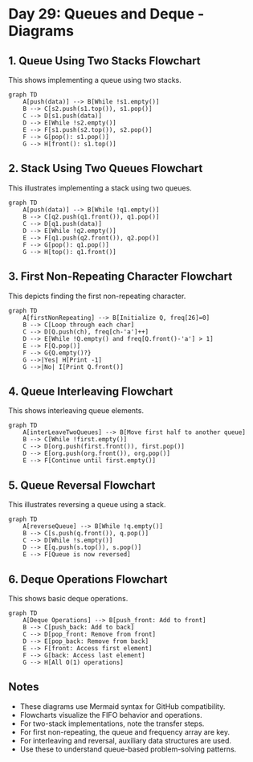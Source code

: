 # Day 29: Queues and Deque - Diagrams

## 1. Queue Using Two Stacks Flowchart

This shows implementing a queue using two stacks.

```mermaid
graph TD
    A[push(data)] --> B[While !s1.empty()]
    B --> C[s2.push(s1.top()), s1.pop()]
    C --> D[s1.push(data)]
    D --> E[While !s2.empty()]
    E --> F[s1.push(s2.top()), s2.pop()]
    F --> G[pop(): s1.pop()]
    G --> H[front(): s1.top()]
```

## 2. Stack Using Two Queues Flowchart

This illustrates implementing a stack using two queues.

```mermaid
graph TD
    A[push(data)] --> B[While !q1.empty()]
    B --> C[q2.push(q1.front()), q1.pop()]
    C --> D[q1.push(data)]
    D --> E[While !q2.empty()]
    E --> F[q1.push(q2.front()), q2.pop()]
    F --> G[pop(): q1.pop()]
    G --> H[top(): q1.front()]
```

## 3. First Non-Repeating Character Flowchart

This depicts finding the first non-repeating character.

```mermaid
graph TD
    A[firstNonRepeating] --> B[Initialize Q, freq[26]=0]
    B --> C[Loop through each char]
    C --> D[Q.push(ch), freq[ch-'a']++]
    D --> E[While !Q.empty() and freq[Q.front()-'a'] > 1]
    E --> F[Q.pop()]
    F --> G{Q.empty()?}
    G -->|Yes| H[Print -1]
    G -->|No| I[Print Q.front()]
```

## 4. Queue Interleaving Flowchart

This shows interleaving queue elements.

```mermaid
graph TD
    A[interLeaveTwoQueues] --> B[Move first half to another queue]
    B --> C[While !first.empty()]
    C --> D[org.push(first.front()), first.pop()]
    D --> E[org.push(org.front()), org.pop()]
    E --> F[Continue until first.empty()]
```

## 5. Queue Reversal Flowchart

This illustrates reversing a queue using a stack.

```mermaid
graph TD
    A[reverseQueue] --> B[While !q.empty()]
    B --> C[s.push(q.front()), q.pop()]
    C --> D[While !s.empty()]
    D --> E[q.push(s.top()), s.pop()]
    E --> F[Queue is now reversed]
```

## 6. Deque Operations Flowchart

This shows basic deque operations.

```mermaid
graph TD
    A[Deque Operations] --> B[push_front: Add to front]
    B --> C[push_back: Add to back]
    C --> D[pop_front: Remove from front]
    D --> E[pop_back: Remove from back]
    E --> F[front: Access first element]
    F --> G[back: Access last element]
    G --> H[All O(1) operations]
```

## Notes

- These diagrams use Mermaid syntax for GitHub compatibility.
- Flowcharts visualize the FIFO behavior and operations.
- For two-stack implementations, note the transfer steps.
- For first non-repeating, the queue and frequency array are key.
- For interleaving and reversal, auxiliary data structures are used.
- Use these to understand queue-based problem-solving patterns.
